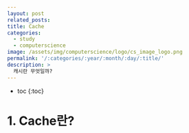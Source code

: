 ```yaml
---
layout: post
related_posts:
title: Cache
categories:
  - study
  - computerscience
image: /assets/img/computerscience/logo/cs_image_logo.png
permalink: '/:categories/:year/:month/:day/:title/'
description: >
  캐시란 무엇일까?
---
```


* toc
{:toc}

# 1. Cache란?